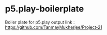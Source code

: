 # p5.play-boilerplate
Boiler plate for p5.play
output link : https://github.com/TanmayMukherjee/Project-21
